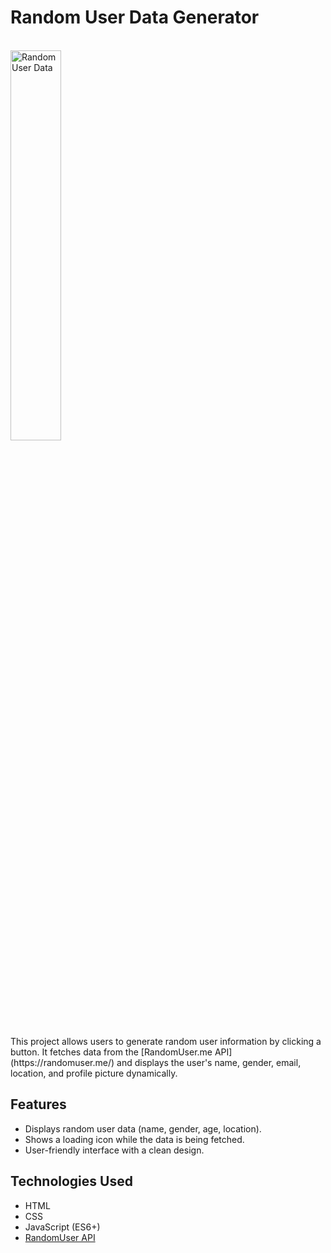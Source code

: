 # Random User Data Generator
<br>  
<img src="https://github.com/user-attachments/assets/a12af616-17ef-451b-975d-79c9f97656f0" alt="Random User Data" style="width: 40%;">
<br>  
<br>
This project allows users to generate random user information by clicking a button. It fetches data from the [RandomUser.me API](https://randomuser.me/) and displays the user's name, gender, email, location, and profile picture dynamically.

## Features

- Displays random user data (name, gender, age, location).
- Shows a loading icon while the data is being fetched.
- User-friendly interface with a clean design.

## Technologies Used

- HTML
- CSS
- JavaScript (ES6+)
- [RandomUser API](https://randomuser.me/)
